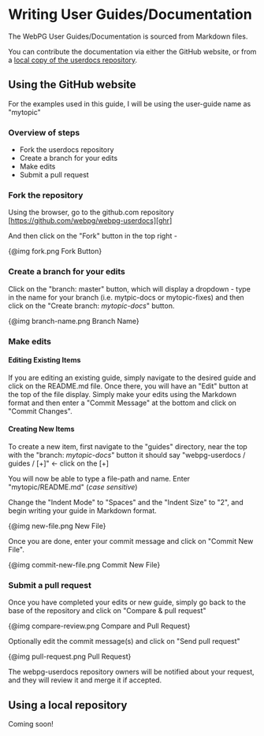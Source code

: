 # Writing User Guides/Documentation

The WebPG User Guides/Documentation is sourced from Markdown files.

You can contribute the documentation via either the GitHub website, or from a [local copy of the userdocs repository](#using-a-local-repository).

## Using the GitHub website

For the examples used in this guide, I will be using the user-guide name as "mytopic"

### Overview of steps

- Fork the userdocs repository
- Create a branch for your edits
- Make edits
- Submit a pull request

### Fork the repository

Using the browser, go to the github.com repository [https://github.com/webpg/webpg-userdocs][ghr]

And then click on the "Fork" button in the top right -

{@img fork.png Fork Button}

### Create a branch for your edits

Click on the "branch: master" button, which will display a dropdown - type in the name for your branch (i.e. mytpic-docs or mytopic-fixes) and then click on the "Create branch: *mytopic-docs*" button.

{@img branch-name.png Branch Name}

### Make edits

#### Editing Existing Items
If you are editing an existing guide, simply navigate to the desired guide and click on the README.md file. Once there, you will have an "Edit" button at the top of the file display. Simply make your edits using the Markdown format and then enter a "Commit Message" at the bottom and click on "Commit Changes".

#### Creating New Items
To create a new item, first navigate to the "guides" directory, near the top with the "branch: *mytopic-docs*" button it should say "webpg-userdocs / guides / [+]" &lt;- click on the [+]

You will now be able to type a file-path and name. Enter "mytopic/README.md" (*case sensitive*)

Change the "Indent Mode" to "Spaces" and the "Indent Size" to "2", and begin writing your guide in Markdown format.

{@img new-file.png New File}

Once you are done, enter your commit message and click on "Commit New File".

{@img commit-new-file.png Commit New File}

### Submit a pull request

Once you have completed your edits or new guide, simply go back to the base of the repository and click on "Compare & pull request"

{@img compare-review.png Compare and Pull Request}

Optionally edit the commit message(s) and click on "Send pull request"

{@img pull-request.png Pull Request}

The webpg-userdocs repository owners will be notified about your request, and they will review it and merge it if accepted.

## Using a local repository

Coming soon!

[ghr]: https://github.com/webpg/webpg-userdocs  "webpg/webpg-userdocs"
